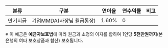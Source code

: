 | 분류     | 구분                   | 연이율  | 연수익률 | 비고 |
|----------|------------------------|--------|----------|------|
| 만기지급 | 기업MMDA(사장님 월급통장) | 1.60%  | 0        |      |
  
※ 이 예금은 **예금자보호법**에 따라 원금과 소정의 이자를 합하여 1인당 **5천만원까지**(본 은행의 여타 보호상품과 합산) 보호됩니다.
